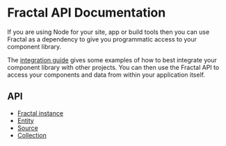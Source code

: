 <!-- DOCTOC SKIP -->

# Fractal API Documentation

If you are using Node for your site, app or build tools then you can use Fractal as a dependency to give you programmatic access to your component library.

The [integration guide](/docs/guides/integration.md) gives some examples of how to best integrate your component library with other projects. You can then use the Fractal API to access your components and data from within your application itself.

## API

* [Fractal instance](/docs/api/fractal.md)
* [Entity](/docs/api/entity.md)
* [Source](/docs/api/source.md)
* [Collection](/docs/api/collection.md)
